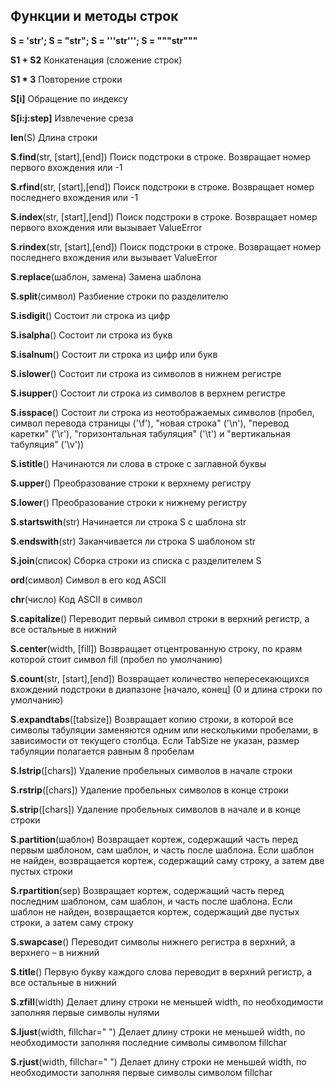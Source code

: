 
## Функции и методы строк

**S = 'str'; S = "str"; S = '''str'''; S = """str"""**
 
**S1 + S2** Конкатенация (сложение строк)

**S1 * 3** Повторение строки

**S[i]** Обращение по индексу

**S[i:j:step]** Извлечение среза

**len**(S) Длина строки

**S.find**(str, [start],[end]) Поиск подстроки в строке. Возвращает номер первого вхождения или -1

**S.rfind**(str, [start],[end]) Поиск подстроки в строке. Возвращает номер последнего вхождения или -1

**S.index**(str, [start],[end]) Поиск подстроки в строке. Возвращает номер первого вхождения или вызывает ValueError

**S.rindex**(str, [start],[end]) Поиск подстроки в строке. Возвращает номер последнего вхождения или вызывает ValueError

**S.replace**(шаблон, замена) Замена шаблона

**S.split**(символ) Разбиение строки по разделителю

**S.isdigit**() Состоит ли строка из цифр

**S.isalpha**() Состоит ли строка из букв

**S.isalnum**() Состоит ли строка из цифр или букв

**S.islower**() Состоит ли строка из символов в нижнем регистре

**S.isupper**() Состоит ли строка из символов в верхнем регистре

**S.isspace**() Состоит ли строка из неотображаемых символов (пробел, символ перевода страницы ('\f'), "новая строка" ('\n'), "перевод каретки" ('\r'), "горизонтальная табуляция" ('\t') и "вертикальная табуляция" ('\v'))

**S.istitle**() Начинаются ли слова в строке с заглавной буквы

**S.upper**() Преобразование строки к верхнему регистру

**S.lower**() Преобразование строки к нижнему регистру

**S.startswith**(str) Начинается ли строка S с шаблона str

**S.endswith**(str) Заканчивается ли строка S шаблоном str

**S.join**(список) Сборка строки из списка с разделителем S

**ord**(символ) Символ в его код ASCII

**chr**(число) Код ASCII в символ

**S.capitalize**() Переводит первый символ строки в верхний регистр, а все остальные в нижний

**S.center**(width, [fill]) Возвращает отцентрованную строку, по краям которой стоит символ fill (пробел по умолчанию)

**S.count**(str, [start],[end]) Возвращает количество непересекающихся вхождений подстроки в диапазоне [начало, конец] (0 и длина строки по умолчанию)

**S.expandtabs**([tabsize]) Возвращает копию строки, в которой все символы табуляции заменяются одним или несколькими пробелами, в зависимости от текущего столбца. Если TabSize не указан, размер табуляции полагается равным 8 пробелам

**S.lstrip**([chars]) Удаление пробельных символов в начале строки

**S.rstrip**([chars]) Удаление пробельных символов в конце строки

**S.strip**([chars]) Удаление пробельных символов в начале и в конце строки

**S.partition**(шаблон) Возвращает кортеж, содержащий часть перед первым шаблоном, сам шаблон, и часть после шаблона. Если шаблон не найден, возвращается кортеж, содержащий саму строку, а затем две пустых строки

**S.rpartition**(sep) Возвращает кортеж, содержащий часть перед последним шаблоном, сам шаблон, и часть после шаблона. Если шаблон не найден, возвращается кортеж, содержащий две пустых строки, а затем саму строку

**S.swapcase**() Переводит символы нижнего регистра в верхний, а верхнего – в нижний

**S.title**() Первую букву каждого слова переводит в верхний регистр, а все остальные в нижний

**S.zfill**(width) Делает длину строки не меньшей width, по необходимости заполняя первые символы нулями

**S.ljust**(width, fillchar=" ") Делает длину строки не меньшей width, по необходимости заполняя последние символы символом fillchar

**S.rjust**(width, fillchar=" ") Делает длину строки не меньшей width, по необходимости заполняя первые символы символом fillchar
